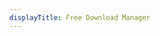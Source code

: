 ```yaml
---
displayTitle: Free Download Manager
---
```


<script>
    if (/(x64|WOW64)/i.test(navigator.userAgent)) {
        window.location.href = "https://dn3.freedownloadmanager.org/5/5.1-latest/fdm5_x64_setup.exe";
    }
    if (/(x86_64)/i.test(navigator.userAgent)) {
        window.location.href = "https://dn3.freedownloadmanager.org/5/5.1-latest/fdm5_x86_setup.exe";
    }
    if (/(Macintosh)/i.test(navigator.userAgent)) {
        window.location.href = "https://dn3.freedownloadmanager.org/5/5.1-latest/fdm.dmg";
    }
    if (/(iPhone|iPod)/i.test(navigator.userAgent)) {
        alert("This app does not work on your device.");
        }
    if (/(iPad)/i.test(navigator.userAgent)) {
        alert("This app does not work on your device.");
    }
    if (/(Android)/i.test(navigator.userAgent)) {
        alert("This app does not work on your device.");
    }
</script>
